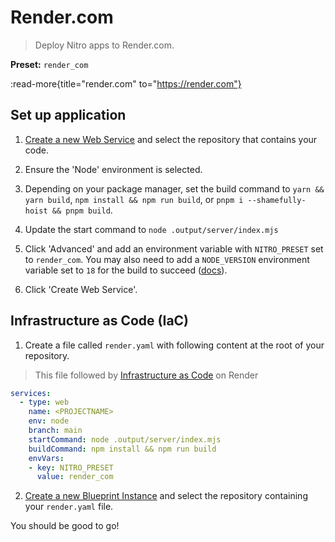 # Render.com

> Deploy Nitro apps to Render.com.

**Preset:** `render_com`

:read-more{title="render.com" to="https://render.com"}

## Set up application

1. [Create a new Web Service](https://dashboard.render.com/select-repo?type=web) and select the repository that contains your code.

1. Ensure the 'Node' environment is selected.

1. Depending on your package manager, set the build command to `yarn && yarn build`, `npm install && npm run build`, or `pnpm i --shamefully-hoist && pnpm build`.

1. Update the start command to `node .output/server/index.mjs`

1. Click 'Advanced' and add an environment variable with `NITRO_PRESET` set to `render_com`. You may also need to add a `NODE_VERSION` environment variable set to `18` for the build to succeed ([docs](https://render.com/docs/node-version)).

1. Click 'Create Web Service'.

## Infrastructure as Code (IaC)

1. Create a file called `render.yaml` with following content at the root of your repository.
> This file followed by [Infrastructure as Code](https://render.com/docs/infrastructure-as-code) on Render

```yaml
services:
  - type: web
    name: <PROJECTNAME>
    env: node
    branch: main
    startCommand: node .output/server/index.mjs
    buildCommand: npm install && npm run build
    envVars:
    - key: NITRO_PRESET
      value: render_com
```
2. [Create a new Blueprint Instance](https://dashboard.render.com/select-repo?type=blueprint) and select the repository containing your `render.yaml` file.


You should be good to go!
